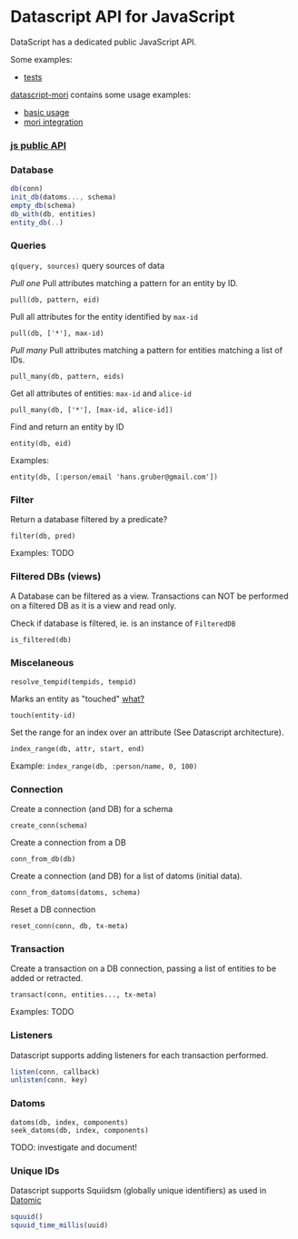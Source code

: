 # Datascript API for JavaScript

DataScript has a dedicated public JavaScript API.

Some examples:
- [tests](https://github.com/tonsky/datascript/blob/master/test/js/tests.js#L101)

[datascript-mori](https://github.com/typeetfunc/datascript-mori) contains some usage examples:

- [basic usage](https://github.com/typeetfunc/datascript-mori/blob/master/release-js/test/onlyCljsApiUsage.spec.js)
- [mori integration](https://github.com/typeetfunc/datascript-mori/blob/master/release-js/test/combineJsAndCljsApi.spec.js)

### [js public API](https://github.com/tonsky/datascript/blob/master/src/datascript/js.cljs#L61)

### Database

```js
db(conn)
init_db(datoms..., schema)
empty_db(schema)
db_with(db, entities)
entity_db(..)
```

### Queries

`q(query, sources)` query sources of data

*Pull one*
Pull attributes matching a pattern for an entity by ID.

`pull(db, pattern, eid)`

Pull all attributes for the entity identified by `max-id`

`pull(db, ['*'], max-id)`

*Pull many*
Pull attributes matching a pattern for entities matching a list of IDs.

`pull_many(db, pattern, eids)`

Get all attributes of entities: `max-id` and `alice-id`

`pull_many(db, ['*'], [max-id, alice-id])`

Find and return an entity by ID

`entity(db, eid)`

Examples:

`entity(db, [:person/email 'hans.gruber@gmail.com'])`

### Filter

Return a database filtered by a predicate?

`filter(db, pred)`

Examples:
TODO

### Filtered DBs (views)

A Database can be filtered as a view. Transactions can NOT be performed on a filtered DB as it is a view and read only.

Check if database is filtered, ie. is an instance of `FilteredDB`

`is_filtered(db)`


### Miscelaneous

`resolve_tempid(tempids, tempid)`

Marks an entity as "touched" [what?](https://github.com/tonsky/datascript/issues/148)

`touch(entity-id)`

Set the range for an index over an attribute (See Datascript architecture).

`index_range(db, attr, start, end)`

Example: `index_range(db, :person/name, 0, 100)`

### Connection

Create a connection (and DB) for a schema

`create_conn(schema)`

Create a connection from a DB

`conn_from_db(db)`

Create a connection (and DB) for a list of datoms (initial data).

`conn_from_datoms(datoms, schema)`

Reset a DB connection

`reset_conn(conn, db, tx-meta)`

### Transaction

Create a transaction on a DB connection, passing a list of entities to be added or retracted.

`transact(conn, entities..., tx-meta)`

Examples:
TODO

### Listeners

Datascript supports adding listeners for each transaction performed.

```js
listen(conn, callback)
unlisten(conn, key)
```

### Datoms

```
datoms(db, index, components)
seek_datoms(db, index, components)
```

TODO: investigate and document!

### Unique IDs

Datascript supports Squiidsm (globally unique identifiers) as used in [Datomic](http://docs.datomic.com/identity.html)

```js
squuid()
squuid_time_millis(uuid)
```

